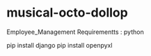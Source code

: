 # musical-octo-dollop
Employee_Management
Requirementts : python

pip install django
pip install openpyxl
